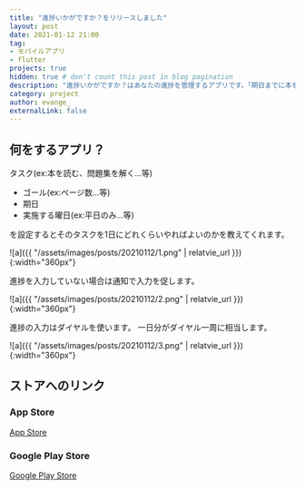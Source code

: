 ```yaml
---
title: "進捗いかがですか？をリリースしました"
layout: post
date: 2021-01-12 21:00
tag: 
- モバイルアプリ
- flutter
projects: true
hidden: true # don't count this post in blog pagination
description: "進捗いかがですか？はあなたの進捗を管理するアプリです。「期日までに本を読み切るには1日あたりで何ページ読まなければいけないか？」などを把握することができます。単純に自分が欲しかったというのもあります。"
category: project
author: evange_
externalLink: false
---
```


## 何をするアプリ？
タスク(ex:本を読む、問題集を解く...等)
- ゴール(ex:ページ数...等)
- 期日
- 実施する曜日(ex:平日のみ...等)

を設定するとそのタスクを1日にどれくらいやればよいのかを教えてくれます。

![a]({{ "/assets/images/posts/20210112/1.png" | relatvie_url }}){:width="360px"}

進捗を入力していない場合は通知で入力を促します。

![a]({{ "/assets/images/posts/20210112/2.png" | relatvie_url }}){:width="360px"}

進捗の入力はダイヤルを使います。
一日分がダイヤル一周に相当します。

![a]({{ "/assets/images/posts/20210112/3.png" | relatvie_url }}){:width="360px"}

## ストアへのリンク
### App Store
[App Store](https://apps.apple.com/jp/app/%E9%80%B2%E6%8D%97%E3%81%84%E3%81%8B%E3%81%8C%E3%81%A7%E3%81%99%E3%81%8B/id1539676451?l=ja)
### Google Play Store
[Google Play Store](https://play.google.com/store/apps/details?id=com.webbbbbbb.todoflow)
